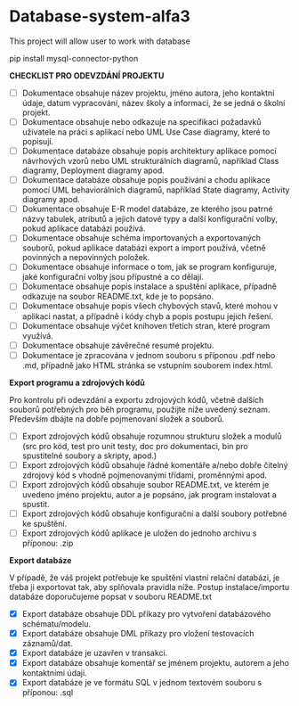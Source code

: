 # Database-system-alfa3
This project will allow user to work with database


pip install mysql-connector-python


**CHECKLIST PRO ODEVZDÁNÍ PROJEKTU**
- [ ] Dokumentace obsahuje název projektu, jméno autora, jeho kontaktní údaje, datum vypracování, název školy a informaci, že se jedná o školní projekt.
- [ ] Dokumentace obsahuje nebo odkazuje na specifikaci požadavků uživatele na práci s aplikací nebo UML Use Case diagramy, které to popisují.
- [ ] Dokumentace databáze obsahuje popis architektury aplikace pomocí návrhových vzorů nebo UML strukturálních diagramů, například Class diagramy, Deployment diagramy apod.
- [ ] Dokumentace databáze obsahuje popis používání a chodu aplikace pomocí UML behaviorálních diagramů, například State diagramy, Activity diagramy apod.
- [ ] Dokumentace obsahuje E-R model databáze, ze kterého jsou patrné názvy tabulek, atributů a jejich datové typy a další konfigurační volby, pokud aplikace databázi používá.
- [ ] Dokumentace obsahuje schéma importovaných a exportovaných souborů, pokud aplikace databázi export a import používá, včetně povinných a nepovinných položek.
- [ ] Dokumentace obsahuje informace o tom, jak se program konfiguruje, jaké konfigurační volby jsou přípustné a co dělají.
- [ ] Dokumentace obsahuje popis instalace a spuštění aplikace, případně odkazuje na soubor README.txt, kde je to popsáno.
- [ ] Dokumentace obsahuje popis všech chybových stavů, které mohou v aplikaci nastat, a případně i kódy chyb a popis postupu jejich řešení.
- [ ] Dokumentace obsahuje výčet knihoven třetích stran, které program využívá.
- [ ] Dokumentace obsahuje závěrečné resumé projektu.
- [ ] Dokumentace je zpracována v jednom souboru s příponou .pdf nebo .md, případně jako HTML stránka se vstupním souborem index.html.

**Export programu a zdrojových kódů**

Pro kontrolu při odevzdání a exportu zdrojových kódů, včetně dalších souborů potřebných pro běh programu, použijte níže uvedený seznam. Především dbájte na dobře pojmenovaní složek a souborů.

- [ ] Export zdrojových kódů obsahuje rozumnou strukturu složek a modulů (src pro kód, test pro unit testy, doc pro dokumentaci, bin pro spustitelné soubory a skripty, apod.)
- [ ] Export zdrojových kódů obsahuje řádné komentáře a/nebo dobře čitelný zdrojový kód s vhodně pojmenovanými třídami, proměnnými apod.
- [ ] Export zdrojových kódů obsahuje soubor README.txt, ve kterém je uvedeno jméno projektu, autor a je popsáno, jak program instalovat a spustit.
- [ ] Export zdrojových kódů obsahuje konfigurační a další soubory potřebné ke spuštění.
- [ ] Export zdrojových kódů aplikace je uložen do jednoho archivu s příponou: .zip

**Export databáze**

V případě, že váš projekt potřebuje ke spuštění vlastní relační databázi, je třeba ji exportovat tak, aby splňovala pravidla níže. Postup instalace/importu databáze doporučujeme popsat v souboru README.txt

- [x] Export databáze obsahuje DDL příkazy pro vytvoření databázového schématu/modelu.
- [x] Export databáze obsahuje DML příkazy pro vložení testovacích záznamů/dat.
- [x] Export databáze je uzavřen v transakci.
- [x] Export databáze obsahuje komentář se jménem projektu, autorem a jeho kontaktními údaji.
- [x] Export databáze je ve formátu SQL v jednom textovém souboru s příponou: .sql